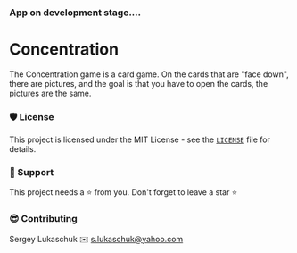 ### App on development stage....


# Concentration

The Concentration game is a card game. On the cards that are "face down", there are pictures, and the goal is that you have to open the cards, the pictures are the same.



### 🛡️ License

This project is licensed under the MIT License - see the [`LICENSE`](https://github.com/lgreydev/Concentration/blob/main/License) file for details.

### 🙏 Support

This project needs a ⭐️ from you. Don't forget to leave a star ⭐️

### 😎 Contributing
Sergey Lukaschuk ✉️ s.lukaschuk@yahoo.com
